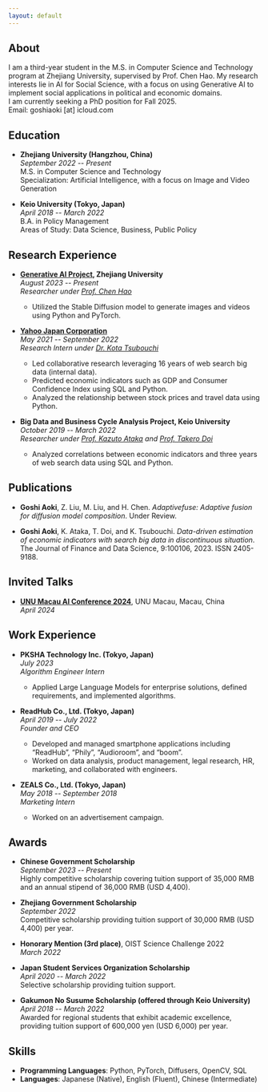 ```yaml
---
layout: default
---
```


## About
I am a third-year student in the M.S. in Computer Science and Technology program at Zhejiang University, supervised by Prof. Chen Hao. My research interests lie in AI for Social Science, with a focus on using Generative AI to implement social applications in political and economic domains.  
I am currently seeking a PhD position for Fall 2025.  
Email: goshiaoki [at] icloud.com

## Education

- **Zhejiang University (Hangzhou, China)**  
  *September 2022 -- Present*  
  M.S. in Computer Science and Technology  
  Specialization: Artificial Intelligence, with a focus on Image and Video Generation  
  

- **Keio University (Tokyo, Japan)**  
  *April 2018 -- March 2022*  
  B.A. in Policy Management  
  Areas of Study: Data Science, Business, Public Policy  
  

## Research Experience

- **[Generative AI Project](http://www.cad.zju.edu.cn/zhongwen.html), Zhejiang University**  
  *August 2023 -- Present*  
  *Researcher under [Prof. Chen Hao](https://scholar.google.co.jp/citations?hl=en&user=FaOqRpcAAAAJ)*  
  - Utilized the Stable Diffusion model to generate images and videos using Python and PyTorch.

- **[Yahoo Japan Corporation](https://research.lycorp.co.jp/en)**  
  *May 2021 -- September 2022*  
  *Research Intern under [Dr. Kota Tsubouchi](https://scholar.google.co.jp/citations?user=NsopKNkAAAAJ&hl)*  
  - Led collaborative research leveraging 16 years of web search big data (internal data).
  - Predicted economic indicators such as GDP and Consumer Confidence Index using SQL and Python.
  - Analyzed the relationship between stock prices and travel data using Python.

- **Big Data and Business Cycle Analysis Project, Keio University**  
  *October 2019 -- March 2022*  
  *Researcher under [Prof. Kazuto Ataka](https://www.sfc.keio.ac.jp/faculty_profile/en/list/EI/kazuto-ataka.html) and [Prof. Takero Doi](https://scholar.google.com/citations?user=jqBbcGEAAAAJ&hl=en)*  
  - Analyzed correlations between economic indicators and three years of web search data using SQL and Python.

## Publications

- **Goshi Aoki**, Z. Liu, M. Liu, and H. Chen. *Adaptivefuse: Adaptive fusion for diffusion model composition*. Under Review.

- **Goshi Aoki**, K. Ataka, T. Doi, and K. Tsubouchi. *Data-driven estimation of economic indicators with search big data in discontinuous situation*. The Journal of Finance and Data Science, 9:100106, 2023. ISSN 2405-9188.

## Invited Talks

- **[UNU Macau AI Conference 2024](https://aimacau-2024.org/)**, UNU Macau, Macau, China  
  *April 2024*

## Work Experience

- **PKSHA Technology Inc. (Tokyo, Japan)**   
  *July 2023*  
  *Algorithm Engineer Intern*  
  - Applied Large Language Models for enterprise solutions, defined requirements, and implemented algorithms.

- **ReadHub Co., Ltd. (Tokyo, Japan)**  
  *April 2019 -- July 2022*  
  *Founder and CEO*  
  - Developed and managed smartphone applications including “ReadHub”, “Phily”, “Audioroom”, and “boom”.
  - Worked on data analysis, product management, legal research, HR, marketing, and collaborated with engineers.

- **ZEALS Co., Ltd. (Tokyo, Japan)**  
  *May 2018 -- September 2018*  
  *Marketing Intern*  
  - Worked on an advertisement campaign.

## Awards

- **Chinese Government Scholarship**  
  *September 2023 -- Present*  
  Highly competitive scholarship covering tuition support of 35,000 RMB and an annual stipend of 36,000 RMB (USD 4,400).

- **Zhejiang Government Scholarship**  
  *September 2022*  
  Competitive scholarship providing tuition support of 30,000 RMB (USD 4,400) per year.

- **Honorary Mention (3rd place)**, OIST Science Challenge 2022  
  *March 2022*

- **Japan Student Services Organization Scholarship**  
  *April 2020 -- March 2022*  
  Selective scholarship providing tuition support.

- **Gakumon No Susume Scholarship (offered through Keio University)**  
*April 2018 -- March 2022*  
Awarded  for regional students that exhibit academic excellence, providing tuition support of 600,000 yen (USD 6,000) per year.  


## Skills
- **Programming Languages**: Python, PyTorch, Diffusers, OpenCV, SQL
- **Languages**: Japanese (Native), English (Fluent), Chinese (Intermediate)